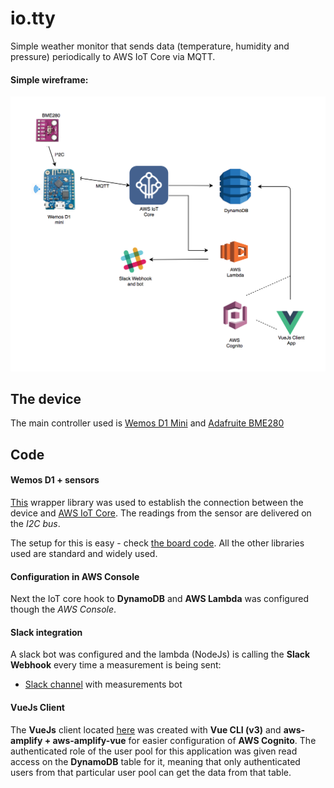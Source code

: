 # io.tty

Simple weather monitor that sends data (temperature, humidity and pressure) periodically to AWS IoT Core via MQTT.

#### Simple wireframe: 
![wireframe](./docs/wireframe.png)

## The device

The main controller used is [Wemos D1 Mini](https://wiki.wemos.cc/products:d1:d1_mini) and [Adafruite BME280](https://www.adafruit.com/product/2652)

## Code 

#### Wemos D1 + sensors

[This](https://github.com/debsahu/esp8266-arduino-aws-iot-ws) wrapper library was used to establish the connection between the device and [AWS IoT Core](https://aws.amazon.com/iot-core/). The readings from the sensor are delivered on the *I2C bus*.

The setup for this is easy - check [the board code](./src/thing/aws-iot-core-mqtt.ino). All the other libraries used are standard and widely used.

#### Configuration in AWS Console

Next the IoT core hook to **DynamoDB** and **AWS Lambda** was configured though the *AWS Console*.

#### Slack integration

A slack bot was configured and the lambda (NodeJs) is calling the **Slack Webhook** every time a measurement is being sent: 
- [Slack channel](https://iotty42.slack.com/messages/CFM6UPR7X/) with measurements bot

#### VueJs Client

The **VueJs** client located [here](./src/io.tty-client) was created with **Vue CLI (v3)** and **aws-amplify + aws-amplify-vue** for easier configuration of **AWS Cognito**. The authenticated role of the user pool for this application was given read access on the **DynamoDB** table for it, meaning that only authenticated users from that particular user pool can get the data from that table.

